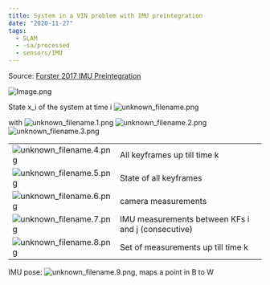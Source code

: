 ```yaml
---
title: System in a VIN problem with IMU preintegration
date: "2020-11-27"
tags:
  - SLAM
  - -sa/processed
  - sensors/IMU
---
```


Source: [Forster 2017 IMU Preintegration](forster-2017-imu-preintegration.md)

![Image.png](./_resources/System_in_a_VIN_problem_with_IMU_preintegration.resources/Image.png)

State x\_i of the system at time i
![unknown_filename.png](./_resources/System_in_a_VIN_problem_with_IMU_preintegration.resources/unknown_filename.png)

with
![unknown_filename.1.png](./_resources/System_in_a_VIN_problem_with_IMU_preintegration.resources/unknown_filename.1.png)
![unknown_filename.2.png](./_resources/System_in_a_VIN_problem_with_IMU_preintegration.resources/unknown_filename.2.png)
![unknown_filename.3.png](./_resources/System_in_a_VIN_problem_with_IMU_preintegration.resources/unknown_filename.3.png)

|     |     |
| --- | --- |
| ![unknown_filename.4.png](./_resources/System_in_a_VIN_problem_with_IMU_preintegration.resources/unknown_filename.4.png) | All keyframes up till time k |
| ![unknown_filename.5.png](./_resources/System_in_a_VIN_problem_with_IMU_preintegration.resources/unknown_filename.5.png) | State of all keyframes |
| ![unknown_filename.6.png](./_resources/System_in_a_VIN_problem_with_IMU_preintegration.resources/unknown_filename.6.png) | camera measurements |
| ![unknown_filename.7.png](./_resources/System_in_a_VIN_problem_with_IMU_preintegration.resources/unknown_filename.7.png) | IMU measurements between KFs i and j (consecutive) |
| ![unknown_filename.8.png](./_resources/System_in_a_VIN_problem_with_IMU_preintegration.resources/unknown_filename.8.png) | Set of measurements up till time k |

IMU pose: ![unknown_filename.9.png](./_resources/System_in_a_VIN_problem_with_IMU_preintegration.resources/unknown_filename.9.png), maps a point in B to W

